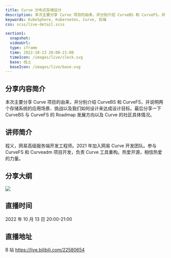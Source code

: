 ```yaml
---
title: Curve 分布式存储设计
description: 本次主要分享 Curve 项目的由来，并分别介绍 CurveBS 和 CurveFS，并说明两个存储系统的应用场景、挑战以及我们如何设计来达成设计目标。最后分享一下 CurveBS 与 CurveFS 的 Roadmap 发展方向以及 Curve 的社区具体情况。
keywords: KubeSphere, Kubernetes, Curve, 存储
css: scss/live-detail.scss

section1:
  snapshot: 
  videoUrl: 
  type: iframe
  time: 2022-10-13 20:00-21:00
  timeIcon: /images/live/clock.svg
  base: 线上
  baseIcon: /images/live/base.svg
---
```

## 分享内容简介

本次主要分享 Curve 项目的由来，并分别介绍 CurveBS 和 CurveFS，并说明两个存储系统的应用场景、挑战以及我们如何设计来达成设计目标。最后分享一下 CurveBS 与 CurveFS 的 Roadmap 发展方向以及 Curve 的社区具体情况。

## 讲师简介

程义，网易高级服务端开发工程师。2021 年加入网易 Curve 开发团队。参与 CurveFS 和 Curveadm 项目开发，负责 Curve 工具重构。热爱开源，相信热爱的力量。

## 分享大纲

![](https://pek3b.qingstor.com/kubesphere-community/images/curve1013-live.png)

## 直播时间

2022 年 10 月 13 日 20:00-21:00

## 直播地址

B 站  https://live.bilibili.com/22580654
